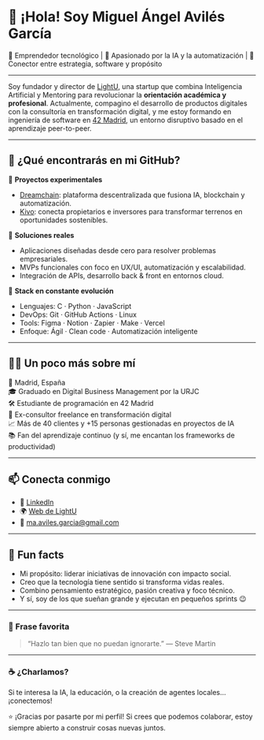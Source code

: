 # 👋 ¡Hola! Soy Miguel Ángel Avilés García

🎯 Emprendedor tecnológico | 🧠 Apasionado por la IA y la automatización | 🧩 Conector entre estrategia, software y propósito

---

Soy fundador y director de [LightU](https://www.lightu.es/), una startup que combina Inteligencia Artificial y Mentoring para revolucionar la **orientación académica y profesional**. Actualmente, compagino el desarrollo de productos digitales con la consultoría en transformación digital, y me estoy formando en ingeniería de software en [42 Madrid](https://www.42madrid.com/), un entorno disruptivo basado en el aprendizaje peer-to-peer.

---

## 🚀 ¿Qué encontrarás en mi GitHub?

🧪 **Proyectos experimentales**
- [Dreamchain](https://github.com/miaviles11/dreamchain-v1): plataforma descentralizada que fusiona IA, blockchain y automatización.
- [Kivo](https://v0-sustainable-land-sale-page-wine.vercel.app/): conecta propietarios e inversores para transformar terrenos en oportunidades sostenibles.

🧩 **Soluciones reales**
- Aplicaciones diseñadas desde cero para resolver problemas empresariales.
- MVPs funcionales con foco en UX/UI, automatización y escalabilidad.
- Integración de APIs, desarrollo back & front en entornos cloud.

🔧 **Stack en constante evolución**
- Lenguajes: C · Python · JavaScript
- DevOps: Git · GitHub Actions · Linux
- Tools: Figma · Notion · Zapier · Make · Vercel
- Enfoque: Ágil · Clean code · Automatización inteligente

---

## 👨‍💼 Un poco más sobre mí

📍 Madrid, España  
🎓 Graduado en Digital Business Management por la URJC  
🛠️ Estudiante de programación en 42 Madrid  
🧭 Ex-consultor freelance en transformación digital  
📈 Más de 40 clientes y +15 personas gestionadas en proyectos de IA  
📚 Fan del aprendizaje continuo (y sí, me encantan los frameworks de productividad)

---

## 📫 Conecta conmigo

- 💼 [LinkedIn](https://www.linkedin.com/in/miguel-angel-aviles/)
- 🌍 [Web de LightU](https://www.lightu.es/)
- 📧 ma.aviles.garcia@gmail.com

---

## 🧠 Fun facts

- Mi propósito: liderar iniciativas de innovación con impacto social.
- Creo que la tecnología tiene sentido si transforma vidas reales.
- Combino pensamiento estratégico, pasión creativa y foco técnico.
- Y sí, soy de los que sueñan grande y ejecutan en pequeños sprints 😉

---

### 💬 Frase favorita

> “Hazlo tan bien que no puedan ignorarte.” — Steve Martin

---

### ☕ ¿Charlamos?

Si te interesa la IA, la educación, o la creación de agentes locales… ¡conectemos!  

⭐ ¡Gracias por pasarte por mi perfil! Si crees que podemos colaborar, estoy siempre abierto a construir cosas nuevas juntos.

